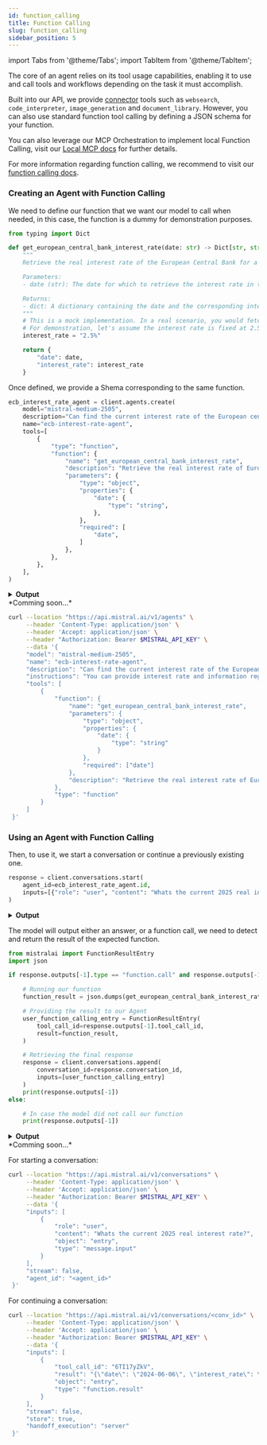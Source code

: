 ```yaml
---
id: function_calling
title: Function Calling
slug: function_calling
sidebar_position: 5
---
```


import Tabs from '@theme/Tabs';
import TabItem from '@theme/TabItem';

The core of an agent relies on its tool usage capabilities, enabling it to use and call tools and workflows depending on the task it must accomplish.

Built into our API, we provide [connector](../connectors/connectors) tools such as `websearch`, `code_interpreter`, `image_generation` and `document_library`. However, you can also use standard function tool calling by defining a JSON schema for your function.

You can also leverage our MCP Orchestration to implement local Function Calling, visit our [Local MCP docs](../mcp/#step-4-register-mcp-client) for further details.

For more information regarding function calling, we recommend to visit our [function calling docs](../../capabilities/function_calling).

### Creating an Agent with Function Calling

<Tabs groupId="code">
  <TabItem value="python" label="python" default>

We need to define our function that we want our model to call when needed, in this case, the function is a dummy for demonstration purposes.

```py
from typing import Dict

def get_european_central_bank_interest_rate(date: str) -> Dict[str, str]:
    """
    Retrieve the real interest rate of the European Central Bank for a given date.

    Parameters:
    - date (str): The date for which to retrieve the interest rate in the format YYYY-MM-DD.

    Returns:
    - dict: A dictionary containing the date and the corresponding interest rate.
    """
    # This is a mock implementation. In a real scenario, you would fetch this data from an API or database.
    # For demonstration, let's assume the interest rate is fixed at 2.5% for any date.
    interest_rate = "2.5%"

    return {
        "date": date,
        "interest_rate": interest_rate
    }
```

Once defined, we provide a Shema corresponding to the same function.

```py
ecb_interest_rate_agent = client.agents.create(
    model="mistral-medium-2505",
    description="Can find the current interest rate of the European central bank",
    name="ecb-interest-rate-agent",
    tools=[
        {
            "type": "function",
            "function": {
                "name": "get_european_central_bank_interest_rate",
                "description": "Retrieve the real interest rate of European central bank.",
                "parameters": {
                    "type": "object",
                    "properties": {
                        "date": {
                            "type": "string",
                        },
                    },
                    "required": [
                        "date",
                    ]
                },
            },
        },
    ],
)
```
<details>
    <summary><b>Output</b></summary>

```
model='mistral-medium-2505' name='ecb-interest-rate-agent' description='Can find the current interest rate of the European central bank' id='ag_06835a34f2c476518000c372a505c2c4' version=0 created_at=datetime.datetime(2025, 5, 27, 11, 34, 39, 175924, tzinfo=TzInfo(UTC)) updated_at=datetime.datetime(2025, 5, 27, 11, 34, 39, 175926, tzinfo=TzInfo(UTC)) instructions='You can provide interest rate and information regarding the European central bank.' tools=[FunctionTool(function=Function(name='get_european_central_bank_interest_rate', parameters={'type': 'object', 'properties': {'date': {'type': 'string'}}, 'required': ['date']}, description='Retrieve the real interest rate of European central bank.', strict=False), type='function')] completion_args=CompletionArgs(stop=None, presence_penalty=None, frequency_penalty=None, temperature=0.3, top_p=None, max_tokens=None, random_seed=None, prediction=None, response_format=None, tool_choice='auto') handoffs=None object='agent'
```
</details>

  </TabItem>

  <TabItem value="typescript" label="typescript">
  *Comming soon...*
  </TabItem>

  <TabItem value="curl" label="curl">

```bash
curl --location "https://api.mistral.ai/v1/agents" \
     --header 'Content-Type: application/json' \
     --header 'Accept: application/json' \
     --header "Authorization: Bearer $MISTRAL_API_KEY" \
     --data '{
     "model": "mistral-medium-2505",
     "name": "ecb-interest-rate-agent",
     "description": "Can find the current interest rate of the European central bank",
     "instructions": "You can provide interest rate and information regarding the European central bank.",
     "tools": [
         {
             "function": {
                 "name": "get_european_central_bank_interest_rate",
                 "parameters": {
                     "type": "object",
                     "properties": {
                         "date": {
                             "type": "string"
                         }
                     },
                     "required": ["date"]
                 },
                 "description": "Retrieve the real interest rate of European central bank."
             },
             "type": "function"
         }
     ]
 }'

```
  </TabItem>
</Tabs>

### Using an Agent with Function Calling

<Tabs groupId="code">
  <TabItem value="python" label="python" default>

Then, to use it, we start a conversation or continue a previously existing one.

```py
response = client.conversations.start(
    agent_id=ecb_interest_rate_agent.id,
    inputs=[{"role": "user", "content": "Whats the current 2025 real interest rate?"}]
)
```

<details>
    <summary><b>Output</b></summary>

```
conversation_id='conv_06835a34f58773bd8000f46c0d11e42c' outputs=[FunctionCallEntry(tool_call_id='6TI17yZkV', name='get_european_central_bank_interest_rate', arguments='{"date": "2024-06-06"}', object='entry', type='function.call', created_at=datetime.datetime(2025, 5, 27, 11, 34, 39, 610632, tzinfo=TzInfo(UTC)), completed_at=None, id='fc_06835a34f9c47fc88000e0370a295774')] usage=ConversationUsageInfo(prompt_tokens=91, completion_tokens=29, total_tokens=120, connector_tokens=Unset(), connectors=Unset()) object='conversation.response'
```
</details>

The model will output either an answer, or a function call, we need to detect and return the result of the expected function.

```py
from mistralai import FunctionResultEntry
import json

if response.outputs[-1].type == "function.call" and response.outputs[-1].name == "get_european_central_bank_interest_rate":

    # Running our function
    function_result = json.dumps(get_european_central_bank_interest_rate(**json.loads(response.outputs[-1].arguments)))

    # Providing the result to our Agent
    user_function_calling_entry = FunctionResultEntry(
        tool_call_id=response.outputs[-1].tool_call_id,
        result=function_result,
    )

    # Retrieving the final response
    response = client.conversations.append(
        conversation_id=response.conversation_id,
        inputs=[user_function_calling_entry]
    )
    print(response.outputs[-1])
else:

    # In case the model did not call our function
    print(response.outputs[-1])
```

<details>
    <summary><b>Output</b></summary>
```
content='The current interest rate as of June 6, 2024, is 2.5%. This information is relevant for understanding the economic conditions in 2025.' object='entry' type='message.output' created_at=datetime.datetime(2025, 5, 27, 11, 34, 40, 142767, tzinfo=TzInfo(UTC)) completed_at=datetime.datetime(2025, 5, 27, 11, 34, 40, 801117, tzinfo=TzInfo(UTC)) id='msg_06835a35024879bc80005b1bf9ab0f12' agent_id='ag_06835a34f2c476518000c372a505c2c4' model='mistral-medium-2505' role='assistant'
```
</details>
  </TabItem>

  <TabItem value="typescript" label="typescript">
  *Comming soon...*
  </TabItem>

  <TabItem value="curl" label="curl">

For starting a conversation:
```bash
curl --location "https://api.mistral.ai/v1/conversations" \
     --header 'Content-Type: application/json' \
     --header 'Accept: application/json' \
     --header "Authorization: Bearer $MISTRAL_API_KEY" \
     --data '{
     "inputs": [
         {
             "role": "user",
             "content": "Whats the current 2025 real interest rate?",
             "object": "entry",
             "type": "message.input"
         }
     ],
     "stream": false,
     "agent_id": "<agent_id>"
 }'
```

For continuing a conversation:
```bash
curl --location "https://api.mistral.ai/v1/conversations/<conv_id>" \
     --header 'Content-Type: application/json' \
     --header 'Accept: application/json' \
     --header "Authorization: Bearer $MISTRAL_API_KEY" \
     --data '{
     "inputs": [
         {
             "tool_call_id": "6TI17yZkV",
             "result": "{\"date\": \"2024-06-06\", \"interest_rate\": \"2.5%\"}",
             "object": "entry",
             "type": "function.result"
         }
     ],
     "stream": false,
     "store": true,
     "handoff_execution": "server"
 }'
```
  </TabItem>
</Tabs>

